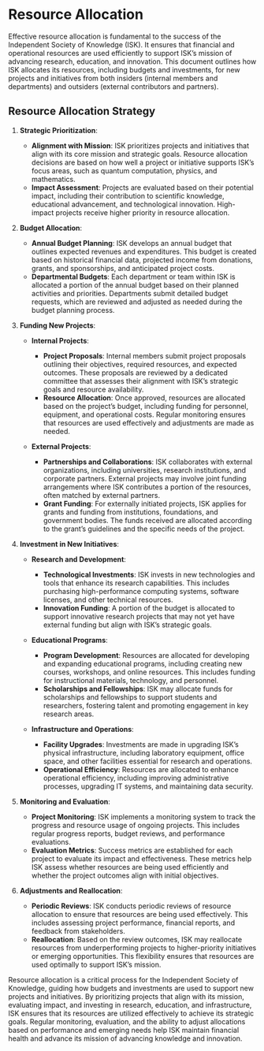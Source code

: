 # Resource Allocation

Effective resource allocation is fundamental to the success of the Independent Society of Knowledge (ISK). It ensures that financial and operational resources are used efficiently to support ISK’s mission of advancing research, education, and innovation. This document outlines how ISK allocates its resources, including budgets and investments, for new projects and initiatives from both insiders (internal members and departments) and outsiders (external contributors and partners).

## Resource Allocation Strategy

1. **Strategic Prioritization**:
    - **Alignment with Mission**: ISK prioritizes projects and initiatives that align with its core mission and strategic goals. Resource allocation decisions are based on how well a project or initiative supports ISK’s focus areas, such as quantum computation, physics, and mathematics.
    - **Impact Assessment**: Projects are evaluated based on their potential impact, including their contribution to scientific knowledge, educational advancement, and technological innovation. High-impact projects receive higher priority in resource allocation.

2. **Budget Allocation**:
    - **Annual Budget Planning**: ISK develops an annual budget that outlines expected revenues and expenditures. This budget is created based on historical financial data, projected income from donations, grants, and sponsorships, and anticipated project costs.
    - **Departmental Budgets**: Each department or team within ISK is allocated a portion of the annual budget based on their planned activities and priorities. Departments submit detailed budget requests, which are reviewed and adjusted as needed during the budget planning process.

3. **Funding New Projects**:
    - **Internal Projects**:
        - **Project Proposals**: Internal members submit project proposals outlining their objectives, required resources, and expected outcomes. These proposals are reviewed by a dedicated committee that assesses their alignment with ISK’s strategic goals and resource availability.
        - **Resource Allocation**: Once approved, resources are allocated based on the project’s budget, including funding for personnel, equipment, and operational costs. Regular monitoring ensures that resources are used effectively and adjustments are made as needed.

    - **External Projects**:
        - **Partnerships and Collaborations**: ISK collaborates with external organizations, including universities, research institutions, and corporate partners. External projects may involve joint funding arrangements where ISK contributes a portion of the resources, often matched by external partners.
        - **Grant Funding**: For externally initiated projects, ISK applies for grants and funding from institutions, foundations, and government bodies. The funds received are allocated according to the grant’s guidelines and the specific needs of the project.

4. **Investment in New Initiatives**:
    - **Research and Development**:
        - **Technological Investments**: ISK invests in new technologies and tools that enhance its research capabilities. This includes purchasing high-performance computing systems, software licenses, and other technical resources.
        - **Innovation Funding**: A portion of the budget is allocated to support innovative research projects that may not yet have external funding but align with ISK’s strategic goals.

    - **Educational Programs**:
        - **Program Development**: Resources are allocated for developing and expanding educational programs, including creating new courses, workshops, and online resources. This includes funding for instructional materials, technology, and personnel.
        - **Scholarships and Fellowships**: ISK may allocate funds for scholarships and fellowships to support students and researchers, fostering talent and promoting engagement in key research areas.

    - **Infrastructure and Operations**:
        - **Facility Upgrades**: Investments are made in upgrading ISK’s physical infrastructure, including laboratory equipment, office space, and other facilities essential for research and operations.
        - **Operational Efficiency**: Resources are allocated to enhance operational efficiency, including improving administrative processes, upgrading IT systems, and maintaining data security.

5. **Monitoring and Evaluation**:
    - **Project Monitoring**: ISK implements a monitoring system to track the progress and resource usage of ongoing projects. This includes regular progress reports, budget reviews, and performance evaluations.
    - **Evaluation Metrics**: Success metrics are established for each project to evaluate its impact and effectiveness. These metrics help ISK assess whether resources are being used efficiently and whether the project outcomes align with initial objectives.

6. **Adjustments and Reallocation**:
    - **Periodic Reviews**: ISK conducts periodic reviews of resource allocation to ensure that resources are being used effectively. This includes assessing project performance, financial reports, and feedback from stakeholders.
    - **Reallocation**: Based on the review outcomes, ISK may reallocate resources from underperforming projects to higher-priority initiatives or emerging opportunities. This flexibility ensures that resources are used optimally to support ISK’s mission.


Resource allocation is a critical process for the Independent Society of Knowledge, guiding how budgets and investments are used to support new projects and initiatives. By prioritizing projects that align with its mission, evaluating impact, and investing in research, education, and infrastructure, ISK ensures that its resources are utilized effectively to achieve its strategic goals. Regular monitoring, evaluation, and the ability to adjust allocations based on performance and emerging needs help ISK maintain financial health and advance its mission of advancing knowledge and innovation.